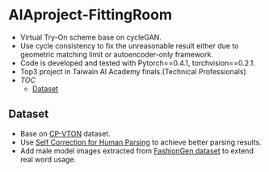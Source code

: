 # AIAproject-FittingRoom
- Virtual Try-On scheme base on cycleGAN.
- Use cycle consistency to fix the unreasonable result either due to geometric matching limit or autoencoder-only framework.
- Code is developed and tested with Pytorch==0.4.1, torchvision==0.2.1.
- Top3 project in Taiwain AI Academy finals.(Technical Professionals)
- _TOC_
   - [Dataset](#Dataset)


## Dataset
- Base on [CP-VTON](https://github.com/sergeywong/cp-vton) dataset.
- Use [Self Correction for Human Parsing](https://github.com/PeikeLi/Self-Correction-Human-Parsing) to achieve better parsing results.
- Add male model images extracted from [FashionGen dataset](https://fashion-gen.com) to extend real word usage.
